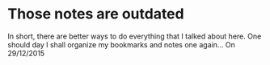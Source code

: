 # Those notes are outdated
In short, there are better ways to do everything that I talked about here.
One should day I shall organize my bookmarks and notes one again... 
On 29/12/2015
